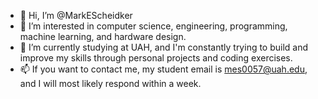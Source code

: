 - 👋 Hi, I’m @MarkEScheidker
- 👀 I’m interested in computer science, engineering, programming, machine learning, and hardware design.
- 🌱 I’m currently studying at UAH, and I'm constantly trying to build and improve my skills through personal projects and coding exercises.
- 📫 If you want to contact me, my student email is mes0057@uah.edu, and I will most likely respond within a week.

<!---
MarkEScheidker/MarkEScheidker is a ✨ special ✨ repository because its `README.md` (this file) appears on your GitHub profile.
You can click the Preview link to take a look at your changes.
--->
